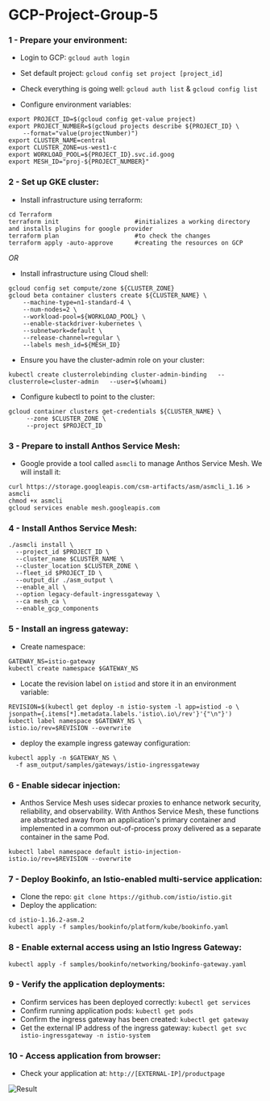 # GCP-Project-Group-5

### 1 - Prepare your environment:
- Login to GCP: `gcloud auth login`

- Set default project: `gcloud config set project [project_id]`

- Check everything is going well: `gcloud auth list` & `gcloud config list`

- Configure environment variables:
```
export PROJECT_ID=$(gcloud config get-value project)
export PROJECT_NUMBER=$(gcloud projects describe ${PROJECT_ID} \
    --format="value(projectNumber)")
export CLUSTER_NAME=central
export CLUSTER_ZONE=us-west1-c
export WORKLOAD_POOL=${PROJECT_ID}.svc.id.goog
export MESH_ID="proj-${PROJECT_NUMBER}"
```

### 2 - Set up GKE cluster:
- Install infrastructure using terraform:
```
cd Terraform
terraform init                     #initializes a working directory and installs plugins for google provider
terraform plan                     #to check the changes
terraform apply -auto-approve      #creating the resources on GCP
```
_OR_

- Install infrastructure using Cloud shell:
```
gcloud config set compute/zone ${CLUSTER_ZONE}
gcloud beta container clusters create ${CLUSTER_NAME} \
    --machine-type=n1-standard-4 \
    --num-nodes=2 \
    --workload-pool=${WORKLOAD_POOL} \
    --enable-stackdriver-kubernetes \
    --subnetwork=default \
    --release-channel=regular \
    --labels mesh_id=${MESH_ID}
```
- Ensure you have the cluster-admin role on your cluster:
```
kubectl create clusterrolebinding cluster-admin-binding   --clusterrole=cluster-admin   --user=$(whoami)
```
- Configure kubectl to point to the cluster:
```
gcloud container clusters get-credentials ${CLUSTER_NAME} \
     --zone $CLUSTER_ZONE \
     --project $PROJECT_ID
```

### 3 - Prepare to install Anthos Service Mesh:
- Google provide a tool called `asmcli` to manage Anthos Service Mesh. We will install it:
```
curl https://storage.googleapis.com/csm-artifacts/asm/asmcli_1.16 > asmcli
chmod +x asmcli
gcloud services enable mesh.googleapis.com
```

### 4 - Install Anthos Service Mesh:
```
./asmcli install \
  --project_id $PROJECT_ID \
  --cluster_name $CLUSTER_NAME \
  --cluster_location $CLUSTER_ZONE \
  --fleet_id $PROJECT_ID \
  --output_dir ./asm_output \
  --enable_all \
  --option legacy-default-ingressgateway \
  --ca mesh_ca \
  --enable_gcp_components
```

### 5 - Install an ingress gateway:
- Create namespace:
```
GATEWAY_NS=istio-gateway
kubectl create namespace $GATEWAY_NS
```
- Locate the revision label on `istiod` and store it in an environment variable:
```
REVISION=$(kubectl get deploy -n istio-system -l app=istiod -o \
jsonpath={.items[*].metadata.labels.'istio\.io\/rev'}'{"\n"}')
kubectl label namespace $GATEWAY_NS \
istio.io/rev=$REVISION --overwrite
```
- deploy the example ingress gateway configuration:
```
kubectl apply -n $GATEWAY_NS \
  -f asm_output/samples/gateways/istio-ingressgateway
```
### 6 - Enable sidecar injection:
- Anthos Service Mesh uses sidecar proxies to enhance network security, reliability, and observability. 
With Anthos Service Mesh, these functions are abstracted away from an application's primary container and implemented in a common out-of-process proxy delivered as a separate container in the same Pod.
```
kubectl label namespace default istio-injection- istio.io/rev=$REVISION --overwrite
```

### 7 - Deploy Bookinfo, an Istio-enabled multi-service application:
- Clone the repo: `git clone https://github.com/istio/istio.git`
- Deploy the application:
```
cd istio-1.16.2-asm.2
kubectl apply -f samples/bookinfo/platform/kube/bookinfo.yaml
```

### 8 - Enable external access using an Istio Ingress Gateway:
```
kubectl apply -f samples/bookinfo/networking/bookinfo-gateway.yaml
```

### 9 - Verify the application deployments:
- Confirm services has been deployed correctly: `kubectl get services`
- Confirm running application pods: `kubectl get pods`
- Confirm the ingress gateway has been created: `kubectl get gateway`
- Get the external IP address of the ingress gateway: `kubectl get svc istio-ingressgateway -n istio-system`

### 10 - Access application from browser:
- Check your application at: `http://[EXTERNAL-IP]/productpage`

![Result](https://github.com/Abdullah-Elkasaby/GCP-Project-Group-5/assets/45972231/06596626-cdaf-43e1-ac83-64456d3ca793)
